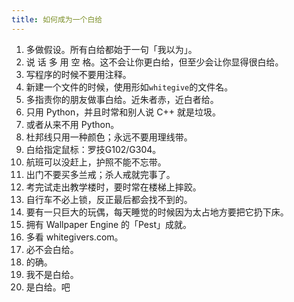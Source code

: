 ```yaml
---
title: 如何成为一个白给
---
```


1. 多做假设。所有白给都始于一句「我以为」。
2. 说 话 多 用 空 格。这不会让你更白给，但至少会让你显得很白给。
3. 写程序的时候不要用注释。
4. 新建一个文件的时候，使用形如`whitegive`的文件名。
5. 多指责你的朋友做事白给。近朱者赤，近白者给。
6. 只用 Python，并且时常和别人说 C++ 就是垃圾。
7. 或者从来不用 Python。
8. 杜邦线只用一种颜色；永远不要用理线带。
9. 白给指定鼠标：罗技G102/G304。
10. 航班可以没赶上，护照不能不忘带。
11. 出门不要买多兰戒；杀人戒就完事了。
12. 考完试走出教学楼时，要时常在楼梯上摔跤。
13. 自行车不必上锁，反正最后都会找不到的。
14. 要有一只巨大的玩偶，每天睡觉的时候因为太占地方要把它扔下床。
15. 拥有 Wallpaper Engine 的「Pest」成就。 
16. 多看 whitegivers.com。
17. 必不会白给。
18. 的确。
19. 我不是白给。
20. 是白给。吧


